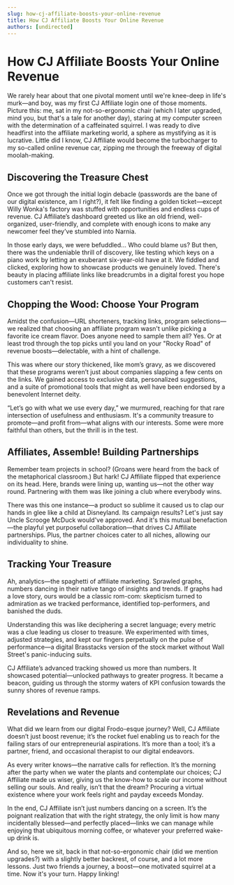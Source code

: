 ```yaml
---
slug: how-cj-affiliate-boosts-your-online-revenue
title: How CJ Affiliate Boosts Your Online Revenue
authors: [undirected]
---
```


# How CJ Affiliate Boosts Your Online Revenue

We rarely hear about that one pivotal moment until we're knee-deep in life's murk—and boy, was my first CJ Affiliate login one of those moments. Picture this: me, sat in my not-so-ergonomic chair (which I later upgraded, mind you, but that's a tale for another day), staring at my computer screen with the determination of a caffeinated squirrel. I was ready to dive headfirst into the affiliate marketing world, a sphere as mystifying as it is lucrative. Little did I know, CJ Affiliate would become the turbocharger to my so-called online revenue car, zipping me through the freeway of digital moolah-making.

## Discovering the Treasure Chest

Once we got through the initial login debacle (passwords are the bane of our digital existence, am I right?), it felt like finding a golden ticket—except Willy Wonka's factory was stuffed with opportunities and endless cups of revenue. CJ Affiliate’s dashboard greeted us like an old friend, well-organized, user-friendly, and complete with enough icons to make any newcomer feel they’ve stumbled into Narnia.

In those early days, we were befuddled... Who could blame us? But then, there was the undeniable thrill of discovery, like testing which keys on a piano work by letting an exuberant six-year-old have at it. We fiddled and clicked, exploring how to showcase products we genuinely loved. There's beauty in placing affiliate links like breadcrumbs in a digital forest you hope customers can't resist.

## Chopping the Wood: Choose Your Program

Amidst the confusion—URL shorteners, tracking links, program selections—we realized that choosing an affiliate program wasn't unlike picking a favorite ice cream flavor. Does anyone need to sample them all? Yes. Or at least trod through the top picks until you land on your "Rocky Road" of revenue boosts—delectable, with a hint of challenge.

This was where our story thickened, like mom’s gravy, as we discovered that these programs weren’t just about companies slapping a few cents on the links. We gained access to exclusive data, personalized suggestions, and a suite of promotional tools that might as well have been endorsed by a benevolent Internet deity.

“Let’s go with what we use every day,” we murmured, reaching for that rare intersection of usefulness and enthusiasm. It's a community treasure to promote—and profit from—what aligns with our interests. Some were more faithful than others, but the thrill is in the test.

## Affiliates, Assemble! Building Partnerships

Remember team projects in school? (Groans were heard from the back of the metaphorical classroom.) But hark! CJ Affiliate flipped that experience on its head. Here, brands were lining up, wanting us—not the other way round. Partnering with them was like joining a club where everybody wins.

There was this one instance—a product so sublime it caused us to clap our hands in glee like a child at Disneyland. Its campaign results? Let's just say Uncle Scrooge McDuck would've approved. And it's this mutual benefaction—the playful yet purposeful collaboration—that drives CJ Affiliate partnerships. Plus, the partner choices cater to all niches, allowing our individuality to shine.

## Tracking Your Treasure

Ah, analytics—the spaghetti of affiliate marketing. Sprawled graphs, numbers dancing in their native tango of insights and trends. If graphs had a love story, ours would be a classic rom-com: skepticism turned to admiration as we tracked performance, identified top-performers, and banished the duds.

Understanding this was like deciphering a secret language; every metric was a clue leading us closer to treasure. We experimented with times, adjusted strategies, and kept our fingers perpetually on the pulse of performance—a digital Brasstacks version of the stock market without Wall Street's panic-inducing suits.

CJ Affiliate’s advanced tracking showed us more than numbers. It showcased potential—unlocked pathways to greater progress. It became a beacon, guiding us through the stormy waters of KPI confusion towards the sunny shores of revenue ramps.

## Revelations and Revenue

What did we learn from our digital Frodo-esque journey? Well, CJ Affiliate doesn’t just boost revenue; it’s the rocket fuel enabling us to reach for the failing stars of our entrepreneurial aspirations. It’s more than a tool; it’s a partner, friend, and occasional therapist to our digital endeavors.

As every writer knows—the narrative calls for reflection. It’s the morning after the party when we water the plants and contemplate our choices; CJ Affiliate made us wiser, giving us the know-how to scale our income without selling our souls. And really, isn’t that the dream? Procuring a virtual existence where your work feels right and payday exceeds Monday.

In the end, CJ Affiliate isn’t just numbers dancing on a screen. It’s the poignant realization that with the right strategy, the only limit is how many incidentally blessed—and perfectly placed—links we can manage while enjoying that ubiquitous morning coffee, or whatever your preferred wake-up drink is.

And so, here we sit, back in that not-so-ergonomic chair (did we mention upgrades?) with a slightly better backrest, of course, and a lot more lessons. Just two friends a journey, a boost—one motivated squirrel at a time. Now it's your turn. Happy linking!